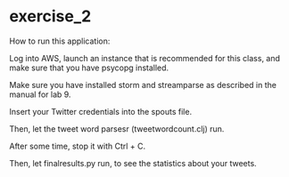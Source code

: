 # exercise_2
How to run this application:

Log into AWS, launch an instance that is recommended for this class, and make sure that you have psycopg installed.

Make sure you have installed storm and streamparse as described in the manual for lab 9.

Insert your Twitter credentials into the spouts file.

Then, let the tweet word parsesr (tweetwordcount.clj) run.

After some time, stop it with Ctrl + C.

Then, let finalresults.py run, to see the statistics about your tweets.
